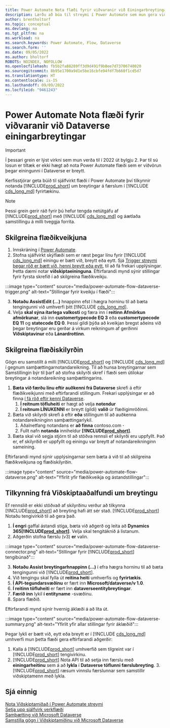 ```yaml
---
title: Power Automate Nota flæði fyrir viðvaranir við Einingarbreytingar
description: Lærðu að búa til streymi í Power Automate sem mun gera viðvart þegar einingu er breytt í Dataverse umhverfi.
author: brentholtorf
ms.topic: conceptual
ms.devlang: na
ms.tgt_pltfrm: na
ms.workload: na
ms.search.keywords: Power Automate, Flow, Dataverse
ms.search.form: ''
ms.date: 09/05/2022
ms.author: bholtorf
ROBOTS: NOINDEX, NOFOLLOW
ms.openlocfilehash: fb5b2fa88289ff3d9d491f9b8ee7d73706740020
ms.sourcegitcommit: 8b95e1700a9d1e5be16cbfe94fdf7b660f1cd5d7
ms.translationtype: HT
ms.contentlocale: is-IS
ms.lasthandoff: 09/09/2022
ms.locfileid: "9461243"
---
```

# <a name="use-a-power-automate-flow-for-alerts-to-dataverse-entity-changes"></a>Power Automate Nota flæði fyrir viðvaranir við Dataverse einingarbreytingar

> [!IMPORTANT]
> Í þessari grein er lýst virkni sem mun verða til í 2022 út bylgju 2. Þar til sú losun er tiltæk er ekki hægt að nota Power Automate flæði sem er viðvörun þegar einingunni í Dataverse er breytt.

Kerfisstjórar geta búið til sjálfvirkt flæði í Power Automate því tilkynnir notanda [!INCLUDE[prod_short](includes/prod_short.md)] um breytingar á færslum í [!INCLUDE [cds_long_md](includes/cds_long_md.md)] fyrirtækinu.

> [!NOTE]
> Þessi grein gerir ráð fyrir þú hefur tengda netútgáfu af [!INCLUDE[prod_short](includes/prod_short.md)] með [!INCLUDE [cds_long_md](includes/cds_long_md.md)] og áætlaða samstillingu á milli tveggja forrita.

## <a name="define-the-flow-trigger"></a>Skilgreina flæðikveikjuna

1. Innskráning í [Power Automate](https://flow.microsoft.com).
2. Stofna sjálfvirkt skýflæði sem er ræst þegar línu fyrir [!INCLUDE [cds_long_md](includes/cds_long_md.md)] einingu er bætt við, breytt eða eytt. Sjá [Trigger streymi þegar röð er bætt við, henni breytt eða eytt](/power-automate/dataverse/create-update-delete-trigger), til að fá frekari upplýsingar. Þetta dæmi notar **viðskiptaeininguna**. Eftirfarandi mynd sýnir stillingar fyrir fyrsta skrefið í að skilgreina flæðikveikju.

:::image type="content" source="media/power-automate-flow-dataverse-trigger.png" alt-text="Stillingar fyrir kveikju í flæði":::

3. **Notaðu AssistEdit (...)** hnappinn efst í hægra horninu til að bæta tengingunni við umhverfi þitt [!INCLUDE [cds_long_md](includes/cds_long_md.md)].
4. Velja **skal sýna ítarlega valkosti** og færa inn í **reitinn Afmörkun afmörkunar**, slá inn **customertypecode EQ 3** eða **customertypecode EQ 11** og **statecode EQ 0**. Þessi gildi þýða að kveikjan bregst aðeins við þegar breytingar eru gerðar á virkum reikningum af gerðinni **Viðskiptavinur** eða **Lánardrottinn**.

## <a name="define-the-flow-condition"></a>Skilgreina flæðiskilyrðin

Gögn eru samstillt á milli [!INCLUDE[prod_short](includes/prod_short.md)] og [!INCLUDE [cds_long_md](includes/cds_long_md.md)] í gegnum samþættingarnotandareikning. Til að hunsa breytingarnar sem Samstillingin býr til þarf að stofna skilyrði skref í flæði sem útilokar breytingar á notandareikning samþættingarins.  

1. **Bæta við færðu línu eftir auðkenni frá Dataverse** skrefi á eftir flæðikveikjunni með eftirfarandi stillingum. Frekari upplýsingar er að finna [í fá röð eftir kenni Dataverse](/power-automate/dataverse/get-row-id).
    1. **Í reitnum töfluheiti** er hægt að velja **notendur**
    2. **Í reitnum LÍNUKENNI** er breytt (gildi) **valið** úr flæðigimröðinni.  
2. Bæta við skilyrði skrefi á eftir **eða** stillingum til að auðkenna notandareikninginn samþættingarlykil.
    1. Aðalnetfang notandans er **að finna** contoso.com **·** 
    2. Fullt nafn **notanda** inniheldur **[!INCLUDE[prod_short](includes/prod_short.md)]**. 
3. Bæta skal við segja stjórn til að stöðva rennsli ef skilyrði eru uppfyllt. Það er, ef skilyrðið er uppfyllt og einingu var breytt af notandareikninginn sameining.

Eftirfarandi mynd sýnir upplýsingarnar sem bæta á við til að skilgreina flæðikveikjuna og flæðiskilyrðin.

:::image type="content" source="media/power-automate-flow-dataverse.png" alt-text="Yfirlit yfir flæðikveikja og ástandstillingar":::

## <a name="notify-business-central-about-a-change"></a>Tilkynning frá Viðskiptaaðalfundi um breytingu

Ef rennslið er ekki stöðvað af skilyrðinu verður að tilkynna [!INCLUDE[prod_short](includes/prod_short.md)] að breyting hafi átt sér stað. [!INCLUDE[prod_short](includes/prod_short.md)] Notaðu tengivirkið til að gera það.

1. **Í engri** gaffal ástandi stíga, bæta við aðgerð og leita að **Dynamics 365[!INCLUDE[prod_short](includes/prod_short.md)]**. Velja skal tengitáknið á listanum. 
2. Aðgerðin stofna færslu (v3) **er** valin.

:::image type="content" source="media/power-automate-flow-dataverse-connector.png" alt-text="Stillingar fyrir [!INCLUDE[prod_short](includes/prod_short.md)] tengibúnað":::

3. **Notaðu Assist breytingarhnappinn (...)** í efra hægra horninu til að bæta tengingunni við [!INCLUDE[prod_short](includes/prod_short.md)].
4. Við tengingu skal fylla út **reitina heiti** umhverfis og **fyrirtækis**.
5. **Í API-tegundarsvæðinu** er fært inn **Microsoft/dataverse/v 1.0**.
6. **Í reitinn töfluheiti** er fært inn **dataverseentitybreytingar**.
7. **Færið inn** lykil **í entityname** -svæðinu.
8. Spara flæðið.

Eftirfarandi mynd sýnir hvernig áklæði á að líta út.

:::image type="content" source="media/power-automate-flow-dataverse-summary.png" alt-text="Yfirlit yfir allar stillingar fyrir áklæðið":::

Þegar lykli er bætt við, eytt eða breytt er í [!INCLUDE [cds_long_md](includes/cds_long_md.md)] umhverfi mun þetta flæði gera eftirfarandi aðgerðir:

1. Kalla á [!INCLUDE[prod_short](includes/prod_short.md)] umhverfið sem tilgreint var í [!INCLUDE[prod_short](includes/prod_short.md)] tengivirkinu. 
2. [!INCLUDE[prod_short](includes/prod_short.md)] Nota API til að setja inn færslu með **einingarheitinu** sem á að **lykla** í **Dataverse töflunni færslubreyting**. 3. [!INCLUDE[prod_short](includes/prod_short.md)] ræsum vinnslu færslunnar sem samstillir viðskiptamenn með lykla.

## <a name="see-also"></a>Sjá einnig

[Nota Viðskiptamiðað í Power Automate streymi](across-how-use-financials-data-source-flow.md)  
[Setja upp sjálfvirk verkflæði](/business-central/dev-itpro/powerplatform/automate-workflows)  
[Samþætting við Microsoft Dataverse](admin-common-data-service.md)  
[Samstilla gögn í Viðskiptamiðinu við Microsoft Dataverse](admin-synchronizing-business-central-and-sales.md)  

